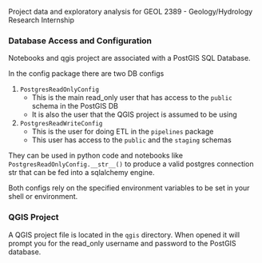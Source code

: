 Project data and exploratory analysis for GEOL 2389 - Geology/Hydrology Research Internship

### Database Access and Configuration

Notebooks and qgis project are associated with a PostGIS SQL Database.

In the config package there are two DB configs

1. `PostgresReadOnlyConfig`
   - This is the main read_only user that has access to the `public` schema in the PostGIS DB
   - It is also the user that the QGIS project is assumed to be using
2. `PostgresReadWriteConfig`
   - This is the user for doing ETL in the `pipelines` package
   - This user has access to the `public` and the `staging` schemas

They can be used in python code and notebooks like `PostgresReadOnlyConfig.__str__()` to produce a valid postgres connection str that can be fed into a sqlalchemy engine. 

Both configs rely on the specified environment variables to be set in your shell or environment.

### QGIS Project

A QGIS project file is located in the `qgis` directory. When opened it will prompt you for the read_only username and password to the PostGIS database. 
